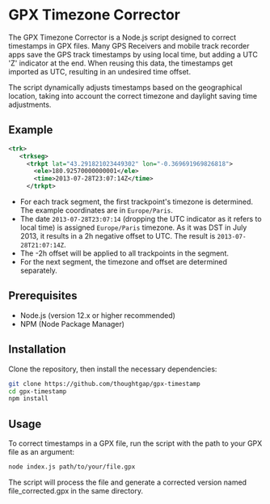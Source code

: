 # GPX Timezone Corrector

The GPX Timezone Corrector is a Node.js script designed to correct timestamps in GPX files.
Many GPS Receivers and mobile track recorder apps save the GPS track timestamps by using local time, but adding a UTC 'Z' indicator at the end. When reusing this data, the timestamps get imported as UTC, resulting in an undesired time offset.

The script dynamically adjusts timestamps based on the geographical location, taking into account the correct timezone and daylight saving time adjustments.

## Example
```xml
<trk>
   <trkseg>
     <trkpt lat="43.291821023449302" lon="-0.369691969826818">
       <ele>180.92570000000001</ele>
       <time>2013-07-28T23:07:14Z</time>
     </trkpt>
```

* For each track segment, the first trackpoint's timezone is determined. The example coordinates are in `Europe/Paris`.
* The date `2013-07-28T23:07:14` (dropping the UTC indicator as it refers to local time) is assigned `Europe/Paris` timezone. As it was DST in July 2013, it results in a 2h negative offset to UTC. The result is `2013-07-28T21:07:14Z`.
* The -2h offset will be applied to all trackpoints in the segment.
* For the next segment, the timezone and offset are determined separately.


## Prerequisites
- Node.js (version 12.x or higher recommended)
- NPM (Node Package Manager)

## Installation
Clone the repository, then install the necessary dependencies:

```bash
git clone https://github.com/thoughtgap/gpx-timestamp
cd gpx-timestamp
npm install
```

## Usage
To correct timestamps in a GPX file, run the script with the path to your GPX file as an argument:

```bash
node index.js path/to/your/file.gpx
```

The script will process the file and generate a corrected version named file_corrected.gpx in the same directory.

